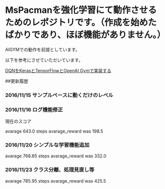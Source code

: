 # MsPacmanを強化学習にて動作させるためのレポジトリです。（作成を始めたばかりであり、ほぼ機能がありません。）

AIGYMでの動作を前提としています。

以下を参考にさせていただいています。

[DQNをKerasとTensorFlowとOpenAI Gymで実装する](https://elix-tech.github.io/ja/2016/06/29/dqn-ja.html)

##更新履歴

### 2016/11/15 サンプルベースに動くだけのレベル  
### 2016/11/16 ログ機能修正
現在のスコア 

avarage 643.0 steps
avarage_reward was 198.5

### 2016/11/20 シンプルな学習機能追加
avarage 768.85 steps
avarage_reward was 332.0

### 2016/11/23 クラス分離、処理見直し等
avarage 785.95 steps
avarage_reward was 425.5
